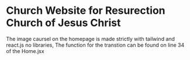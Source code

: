 # Church Website for Resurection Church of Jesus Christ
 The image caursel on the homepage is made strictly with tailwind and react.js no libraries, The function for the transtion can be found on line 34 of the Home.jsx
